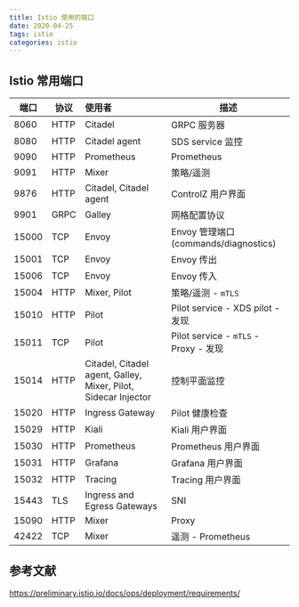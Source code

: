 ```yaml
---
title: Istio 使用的端口
date: 2020-04-25
tags: istio
categories:	istio
---
```


## Istio 常用端口

| 端口  | 协议 | 使用者                                                       | 描述                                  |
| ----- | ---- | :----------------------------------------------------------- | ------------------------------------- |
| 8060  | HTTP | Citadel                                                      | GRPC 服务器                           |
| 8080  | HTTP | Citadel agent                                                | SDS service 监控                      |
| 9090  | HTTP | Prometheus                                                   | Prometheus                            |
| 9091  | HTTP | Mixer                                                        | 策略/遥测                             |
| 9876  | HTTP | Citadel, Citadel agent                                       | ControlZ 用户界面                     |
| 9901  | GRPC | Galley                                                       | 网格配置协议                          |
| 15000 | TCP  | Envoy                                                        | Envoy 管理端口 (commands/diagnostics) |
| 15001 | TCP  | Envoy                                                        | Envoy 传出                            |
| 15006 | TCP  | Envoy                                                        | Envoy 传入                            |
| 15004 | HTTP | Mixer, Pilot                                                 | 策略/遥测 - `mTLS`                    |
| 15010 | HTTP | Pilot                                                        | Pilot service - XDS pilot - 发现      |
| 15011 | TCP  | Pilot                                                        | Pilot service - `mTLS` - Proxy - 发现 |
| 15014 | HTTP | Citadel, Citadel agent, Galley, Mixer, Pilot, Sidecar Injector | 控制平面监控                          |
| 15020 | HTTP | Ingress Gateway                                              | Pilot 健康检查                        |
| 15029 | HTTP | Kiali                                                        | Kiali 用户界面                        |
| 15030 | HTTP | Prometheus                                                   | Prometheus 用户界面                   |
| 15031 | HTTP | Grafana                                                      | Grafana 用户界面                      |
| 15032 | HTTP | Tracing                                                      | Tracing 用户界面                      |
| 15443 | TLS  | Ingress and Egress Gateways                                  | SNI                                   |
| 15090 | HTTP | Mixer                                                        | Proxy                                 |
| 42422 | TCP  | Mixer                                                        | 遥测 - Prometheus                     |

<!--more--> 

## 参考文献

 https://preliminary.istio.io/docs/ops/deployment/requirements/ 